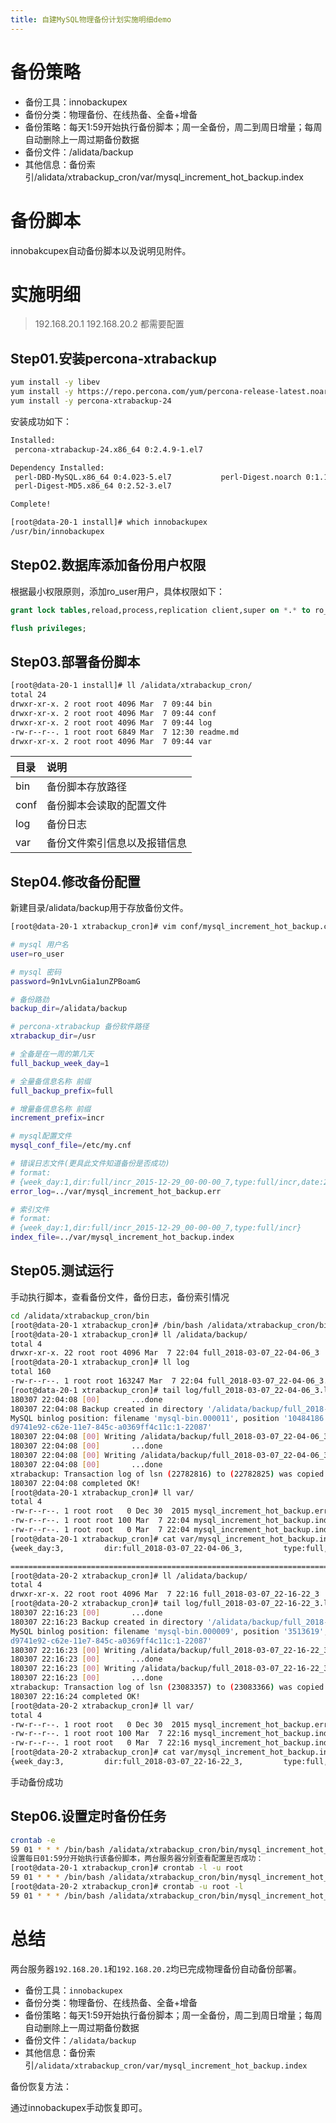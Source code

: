 ```yaml
---
title: 自建MySQL物理备份计划实施明细demo
---
```


# 备份策略

- 备份工具：innobackupex
- 备份分类：物理备份、在线热备、全备+增备
- 备份策略：每天1:59开始执行备份脚本；周一全备份，周二到周日增量；每周自动删除上一周过期备份数据
- 备份文件：/alidata/backup
- 其他信息：备份索引/alidata/xtrabackup_cron/var/mysql_increment_hot_backup.index

# 备份脚本

innobakcupex自动备份脚本以及说明见附件。

# 实施明细

> 192.168.20.1 192.168.20.2 都需要配置

## Step01.安装percona-xtrabackup

```bash
yum install -y libev
yum install -y https://repo.percona.com/yum/percona-release-latest.noarch.rpm
yum install -y percona-xtrabackup-24
```

安装成功如下：

```bash
Installed:
 percona-xtrabackup-24.x86_64 0:2.4.9-1.el7

Dependency Installed:
 perl-DBD-MySQL.x86_64 0:4.023-5.el7           perl-Digest.noarch 0:1.17-245.el7
 perl-Digest-MD5.x86_64 0:2.52-3.el7

Complete!

[root@data-20-1 install]# which innobackupex
/usr/bin/innobackupex
```

## Step02.数据库添加备份用户权限

根据最小权限原则，添加ro_user用户，具体权限如下：

```sql
grant lock tables,reload,process,replication client,super on *.* to ro_user@'localhost' identified by '9n1vLvnGia1unZPBoamG';

flush privileges;
```

## Step03.部署备份脚本

```bash
[root@data-20-1 install]# ll /alidata/xtrabackup_cron/
total 24
drwxr-xr-x. 2 root root 4096 Mar  7 09:44 bin
drwxr-xr-x. 2 root root 4096 Mar  7 09:44 conf
drwxr-xr-x. 2 root root 4096 Mar  7 09:44 log
-rw-r--r--. 1 root root 6849 Mar  7 12:30 readme.md
drwxr-xr-x. 2 root root 4096 Mar  7 09:44 var
```

| 目录 | 说明                         |
| :--- | :--------------------------- |
| bin  | 备份脚本存放路径             |
| conf | 备份脚本会读取的配置文件     |
| log  | 备份日志                     |
| var  | 备份文件索引信息以及报错信息 |

## Step04.修改备份配置

新建目录/alidata/backup用于存放备份文件。

```bash
[root@data-20-1 xtrabackup_cron]# vim conf/mysql_increment_hot_backup.conf

# mysql 用户名
user=ro_user

# mysql 密码
password=9n1vLvnGia1unZPBoamG

# 备份路劲
backup_dir=/alidata/backup

# percona-xtrabackup 备份软件路径
xtrabackup_dir=/usr

# 全备是在一周的第几天
full_backup_week_day=1

# 全量备信息名称 前缀
full_backup_prefix=full

# 增量备信息名称 前缀
increment_prefix=incr

# mysql配置文件
mysql_conf_file=/etc/my.cnf

# 错误日志文件(更具此文件知道备份是否成功)
# format:
# {week_day:1,dir:full/incr_2015-12-29_00-00-00_7,type:full/incr,date:2015-12-30}
error_log=../var/mysql_increment_hot_backup.err

# 索引文件
# format:
# {week_day:1,dir:full/incr_2015-12-29_00-00-00_7,type:full/incr}
index_file=../var/mysql_increment_hot_backup.index
```

## Step05.测试运行

手动执行脚本，查看备份文件，备份日志，备份索引情况

```bash
cd /alidata/xtrabackup_cron/bin
[root@data-20-1 xtrabackup_cron]# /bin/bash /alidata/xtrabackup_cron/bin/mysql_increment_hot_backup.sh
[root@data-20-1 xtrabackup_cron]# ll /alidata/backup/
total 4
drwxr-xr-x. 22 root root 4096 Mar  7 22:04 full_2018-03-07_22-04-06_3
[root@data-20-1 xtrabackup_cron]# ll log
total 160
-rw-r--r--. 1 root root 163247 Mar  7 22:04 full_2018-03-07_22-04-06_3.log
[root@data-20-1 xtrabackup_cron]# tail log/full_2018-03-07_22-04-06_3.log
180307 22:04:08 [00]       ...done
180307 22:04:08 Backup created in directory '/alidata/backup/full_2018-03-07_22-04-06_3/'
MySQL binlog position: filename 'mysql-bin.000011', position '10484186', GTID of the last change '24097bb4-c631-11e7-8a3e-a0369ff4c124:1-9626,
d9741e92-c62e-11e7-845c-a0369ff4c11c:1-22087'
180307 22:04:08 [00] Writing /alidata/backup/full_2018-03-07_22-04-06_3/backup-my.cnf
180307 22:04:08 [00]       ...done
180307 22:04:08 [00] Writing /alidata/backup/full_2018-03-07_22-04-06_3/xtrabackup_info
180307 22:04:08 [00]       ...done
xtrabackup: Transaction log of lsn (22782816) to (22782825) was copied.
180307 22:04:08 completed OK!
[root@data-20-1 xtrabackup_cron]# ll var/
total 4
-rw-r--r--. 1 root root   0 Dec 30  2015 mysql_increment_hot_backup.err
-rw-r--r--. 1 root root 100 Mar  7 22:04 mysql_increment_hot_backup.index
-rw-r--r--. 1 root root   0 Mar  7 22:04 mysql_increment_hot_backup.index_2018-03-06
[root@data-20-1 xtrabackup_cron]# cat var/mysql_increment_hot_backup.index
{week_day:3,         dir:full_2018-03-07_22-04-06_3,         type:full,         date:2018-03-07}

==============================================================================================
[root@data-20-2 xtrabackup_cron]# ll /alidata/backup/
total 4
drwxr-xr-x. 22 root root 4096 Mar  7 22:16 full_2018-03-07_22-16-22_3
[root@data-20-2 xtrabackup_cron]# tail log/full_2018-03-07_22-16-22_3.log
180307 22:16:23 [00]       ...done
180307 22:16:23 Backup created in directory '/alidata/backup/full_2018-03-07_22-16-22_3/'
MySQL binlog position: filename 'mysql-bin.000009', position '3513619', GTID of the last change '24097bb4-c631-11e7-8a3e-a0369ff4c124:1-9628,
d9741e92-c62e-11e7-845c-a0369ff4c11c:1-22087'
180307 22:16:23 [00] Writing /alidata/backup/full_2018-03-07_22-16-22_3/backup-my.cnf
180307 22:16:23 [00]       ...done
180307 22:16:23 [00] Writing /alidata/backup/full_2018-03-07_22-16-22_3/xtrabackup_info
180307 22:16:23 [00]       ...done
xtrabackup: Transaction log of lsn (23083357) to (23083366) was copied.
180307 22:16:24 completed OK!
[root@data-20-2 xtrabackup_cron]# ll var/
total 4
-rw-r--r--. 1 root root   0 Dec 30  2015 mysql_increment_hot_backup.err
-rw-r--r--. 1 root root 100 Mar  7 22:16 mysql_increment_hot_backup.index
-rw-r--r--. 1 root root   0 Mar  7 22:16 mysql_increment_hot_backup.index_2018-03-06
[root@data-20-2 xtrabackup_cron]# cat var/mysql_increment_hot_backup.index
{week_day:3,         dir:full_2018-03-07_22-16-22_3,         type:full,         date:2018-03-07}
```

手动备份成功

## Step06.设置定时备份任务

```bash
crontab -e
59 01 * * * /bin/bash /alidata/xtrabackup_cron/bin/mysql_increment_hot_backup.sh
设置每日01:59分开始执行该备份脚本，两台服务器分别查看配置是否成功：
[root@data-20-1 xtrabackup_cron]# crontab -l -u root
59 01 * * * /bin/bash /alidata/xtrabackup_cron/bin/mysql_increment_hot_backup.sh
[root@data-20-2 xtrabackup_cron]# crontab -u root -l
59 01 * * * /bin/bash /alidata/xtrabackup_cron/bin/mysql_increment_hot_backup.sh
```

# 总结

两台服务器`192.168.20.1`和`192.168.20.2`均已完成物理备份自动备份部署。

- 备份工具：`innobackupex`
- 备份分类：物理备份、在线热备、全备+增备
- 备份策略：每天1:59开始执行备份脚本；周一全备份，周二到周日增量；每周自动删除上一周过期备份数据
- 备份文件：`/alidata/backup`
- 其他信息：备份索引`/alidata/xtrabackup_cron/var/mysql_increment_hot_backup.index`

备份恢复方法：

通过innobackupex手动恢复即可。
